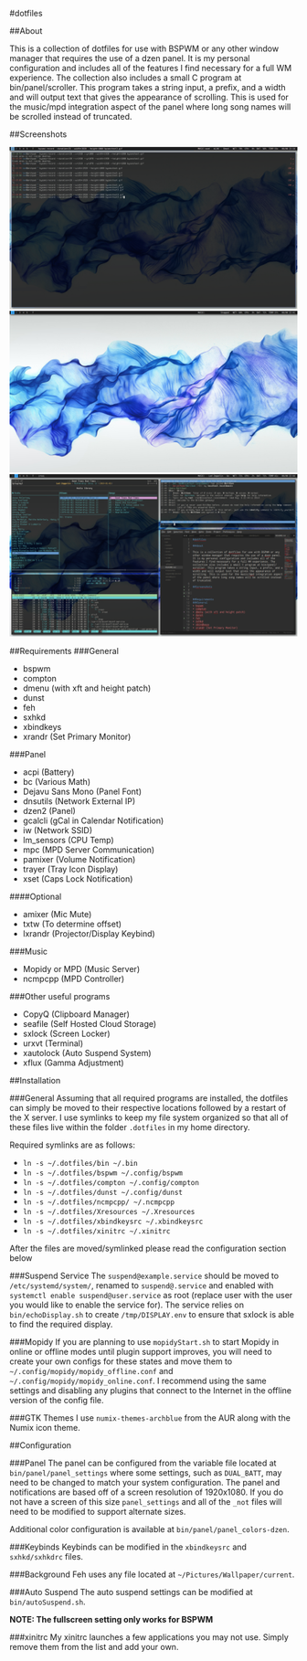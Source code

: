 #dotfiles

##About

This is a collection of dotfiles for use with BSPWM or any other window manager that requires the use of a dzen panel. It is my personal configuration and includes all of the features I find necessary for a full WM experience. The collection also includes a small C program at bin/panel/scroller. This program takes a string input, a prefix, and a width and will output text that gives the appearance of scrolling. This is used for the music/mpd integration aspect of the panel where long song names will be scrolled instead of truncated. 

##Screenshots

![Example](/scrots/example.gif)
![Clean](/scrots/clean.png)
![Dirty](/scrots/dirty.png)

##Requirements
###General
* bspwm
* compton
* dmenu (with xft and height patch)
* dunst
* feh
* sxhkd
* xbindkeys
* xrandr (Set Primary Monitor)

###Panel
* acpi 					 (Battery)
* bc 				(Various Math)
* Dejavu Sans Mono (Panel Font)
* dnsutils (Network External IP)
* dzen2 				   (Panel)
* gcalcli (gCal in Calendar Notification)
* iw (Network SSID)
* lm_sensors 			(CPU Temp)
* mpc 	(MPD Server Communication)
* pamixer (Volume Notification)
* trayer 	   (Tray Icon Display)
* xset (Caps Lock Notification)

####Optional
* amixer (Mic Mute)
* txtw (To determine offset)
* lxrandr (Projector/Display Keybind)

###Music
* Mopidy or MPD (Music Server)
* ncmpcpp (MPD Controller)

###Other useful programs
* CopyQ (Clipboard Manager)
* seafile (Self Hosted Cloud Storage)
* sxlock (Screen Locker)
* urxvt (Terminal)
* xautolock (Auto Suspend System)
* xflux (Gamma Adjustment)

##Installation

###General
Assuming that all required programs are installed, the dotfiles can simply be moved to their respective locations followed by a restart of the X server. I use symlinks to keep my file system organized so that all of these files live within the folder `.dotfiles` in my home directory.

Required symlinks are as follows:

* `ln -s ~/.dotfiles/bin ~/.bin`
* `ln -s ~/.dotfiles/bspwm ~/.config/bspwm`
* `ln -s ~/.dotfiles/compton ~/.config/compton`
* `ln -s ~/.dotfiles/dunst ~/.config/dunst`
* `ln -s ~/.dotfiles/ncmpcpp/ ~/.ncmpcpp`
* `ln -s ~/.dotfiles/Xresources ~/.Xresources`
* `ln -s ~/.dotfiles/xbindkeysrc ~/.xbindkeysrc`
* `ln -s ~/.dotfiles/xinitrc ~/.xinitrc`

After the files are moved/symlinked please read the configuration section below

###Suspend Service
The `suspend@example.service` should be moved to `/etc/systemd/system/`, renamed to `suspend@.service` and enabled with `systemctl enable suspend@user.service` as root (replace user with the user you would like to enable the service for). The service relies on `bin/echoDisplay.sh` to create `/tmp/DISPLAY.env` to ensure that sxlock is able to find the required display.

###Mopidy
If you are planning to use `mopidyStart.sh` to start Mopidy in online or offline modes until plugin support improves, you will need to create your own configs for these states and move them to `~/.config/mopidy/mopidy_offline.conf` and `~/.config/mopidy/mopidy_online.conf`. I recommend using the same settings and disabling any plugins that connect to the Internet in the offline version of the config file. 

###GTK Themes
I use `numix-themes-archblue` from the AUR along with the Numix icon theme.

##Configuration

###Panel
The panel can be configured from the variable file located at `bin/panel/panel_settings` where some settings, such as `DUAL_BATT`, may need to be changed to match your system configuration. The panel and notifications are based off of a screen resolution of 1920x1080. If you do not have a screen of this size `panel_settings` and all of the `_not` files will need to be modified to support alternate sizes.

Additional color configuration is available at `bin/panel/panel_colors-dzen`.

###Keybinds
Keybinds can be modified in the `xbindkeysrc` and `sxhkd/sxhkdrc` files. 

###Background
Feh uses any file located at `~/Pictures/Wallpaper/current`.

###Auto Suspend
The auto suspend settings can be modified at `bin/autoSuspend.sh`.

__NOTE: The fullscreen setting only works for BSPWM__

###xinitrc
My xinitrc launches a few applications you may not use. Simply remove them from the list and add your own.